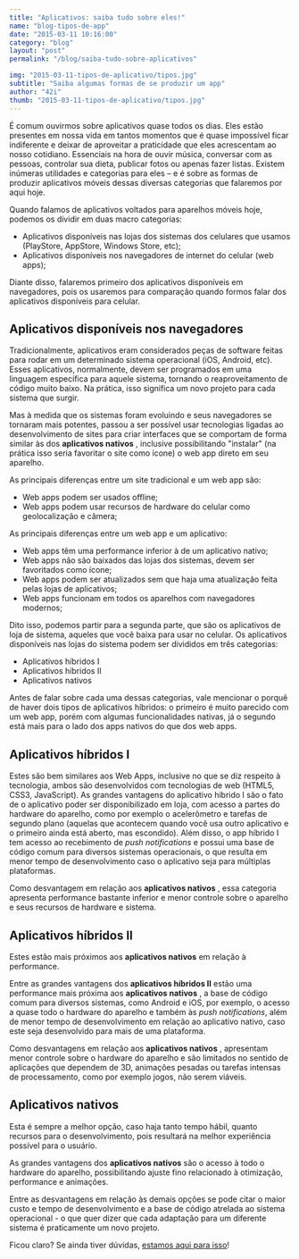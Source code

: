 ```yaml
---
title: "Aplicativos: saiba tudo sobre eles!"
name: "blog-tipos-de-app"
date: "2015-03-11 10:16:00"
category: "blog"
layout: "post"
permalink: "/blog/saiba-tudo-sobre-aplicativos"

img: "2015-03-11-tipos-de-aplicativo/tipos.jpg"
subtitle: "Saiba algumas formas de se produzir um app"
author: "42i"
thumb: "2015-03-11-tipos-de-aplicativo/tipos.jpg"
---
```

<span class="dropcap">É</span> comum ouvirmos sobre aplicativos quase todos os dias. Eles estão presentes em nossa vida em tantos momentos que é quase impossível ficar indiferente e deixar de aproveitar a praticidade que eles acrescentam ao nosso cotidiano. Essenciais na hora de ouvir música, conversar com as pessoas, controlar sua dieta, publicar fotos ou apenas fazer listas. Existem inúmeras utilidades e categorias para eles – e é sobre as formas de produzir aplicativos móveis dessas diversas categorias que falaremos por aqui hoje.

Quando falamos de aplicativos voltados para aparelhos móveis hoje, podemos os dividir em duas macro categorias:
- Aplicativos disponíveis nas lojas dos sistemas dos celulares que usamos (PlayStore, AppStore, Windows Store, etc);
- Aplicativos disponíveis nos navegadores de internet do celular (web apps);

Diante disso, falaremos primeiro dos aplicativos disponíveis em navegadores, pois os usaremos para comparação quando formos falar dos aplicativos disponíveis para celular.

## Aplicativos disponíveis nos navegadores

Tradicionalmente, aplicativos eram considerados peças de software feitas para rodar em um determinado sistema operacional (iOS, Android, etc). Esses aplicativos, normalmente, devem ser programados em uma linguagem específica para aquele sistema, tornando o reaproveitamento de código muito baixo. Na prática, isso significa um novo projeto para cada sistema que surgir.

Mas à medida que os sistemas foram evoluindo e seus navegadores se tornaram mais potentes, passou a ser possível usar tecnologias ligadas ao desenvolvimento de sites para criar interfaces que se comportam de forma similar às dos <strong>aplicativos nativos</strong> , inclusive possibilitando "instalar" (na prática isso seria favoritar o site como ícone) o web app direto em seu aparelho.

As principais diferenças entre um site tradicional e um web app são:
- Web apps podem ser usados offline;
- Web apps podem usar recursos de hardware do celular como geolocalização e câmera;

As principais diferenças entre um web app e um aplicativo:
- Web apps têm uma performance inferior à de um aplicativo nativo;
- Web apps não são baixados das lojas dos sistemas, devem ser favoritados como ícone;
- Web apps podem ser atualizados sem que haja uma atualização feita pelas lojas de aplicativos;
- Web apps funcionam em todos os aparelhos com navegadores modernos;

Dito isso, podemos partir para a segunda parte, que são os aplicativos de loja de sistema, aqueles que você baixa para usar no celular.
Os aplicativos disponíveis nas lojas do sistema podem ser divididos em três categorias:
- Aplicativos híbridos I
- Aplicativos híbridos II
- Aplicativos nativos

Antes de falar sobre cada uma dessas categorias, vale mencionar o porquê de haver dois tipos de aplicativos híbridos: o primeiro é muito parecido com um web app, porém com algumas funcionalidades nativas, já o segundo está mais para o lado dos apps nativos do que dos web apps.

## Aplicativos híbridos I

Estes são bem similares aos Web Apps, inclusive no que se diz respeito à tecnologia, ambos são desenvolvidos com tecnologias de web (HTML5, CSS3, JavaScript). As grandes vantagens do aplicativo híbrido I são o fato de o aplicativo poder ser disponibilizado em loja, com acesso a partes do hardware do aparelho, como por exemplo o acelerômetro e tarefas de segundo plano (aquelas que acontecem quando você usa outro aplicativo e o primeiro ainda está aberto, mas escondido). Além disso, o app híbrido I tem acesso ao recebimento de <em>push notifications</em> e possui uma base de código comum para diversos sistemas operacionais, o que resulta em menor tempo de desenvolvimento caso o aplicativo seja para múltiplas plataformas.

Como desvantagem em relação aos <strong>aplicativos nativos</strong> , essa categoria apresenta performance bastante inferior e menor controle sobre o aparelho e seus recursos de hardware e sistema.

## Aplicativos híbridos II

Estes estão mais próximos aos <strong>aplicativos nativos</strong>  em relação à performance.

Entre as grandes vantagens dos <strong>aplicativos híbridos II</strong> estão uma performance mais próxima aos <strong>aplicativos nativos</strong> , a base de código comum para diversos sistemas, como Android e iOS, por exemplo, o acesso a quase todo o hardware do aparelho e também às <em>push notifications</em>, além de menor tempo de desenvolvimento em relação ao aplicativo nativo, caso este seja desenvolvido para mais de uma plataforma.

Como desvantagens em relação aos <strong>aplicativos nativos</strong> , apresentam menor controle sobre o hardware do aparelho e são limitados no sentido de aplicações que dependem de 3D, animações pesadas ou tarefas intensas de processamento, como por exemplo jogos, não serem viáveis.

## Aplicativos nativos

Esta é sempre a melhor opção, caso haja tanto tempo hábil, quanto recursos para o desenvolvimento, pois resultará na melhor experiência possível para o usuário.

As grandes vantagens dos <strong>aplicativos nativos</strong>  são o acesso à todo o hardware do aparelho, possibilitando ajuste fino relacionado à otimização, performance e animações.

Entre as desvantagens em relação às demais opções se pode citar o maior custo e tempo de desenvolvimento e a base de código atrelada ao sistema operacional - o que quer dizer que cada adaptação para um diferente sistema é praticamente um novo projeto.

Ficou claro? Se ainda tiver dúvidas, [estamos aqui para isso](/contato)!

